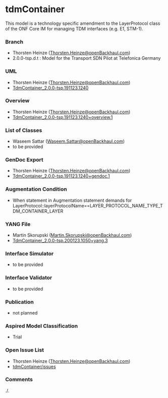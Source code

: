 # tdmContainer
This model is a technology specific amendment to the LayerProtocol class of the ONF Core IM for managing TDM interfaces (e.g. E1, STM-1).

### Branch
- Thorsten Heinze (Thorsten.Heinze@openBackhaul.com)
- 2.0.0-tsp.d.t : Model for the Transport SDN Pilot at Telefonica Germany

### UML
- Thorsten Heinze (Thorsten.Heinze@openBackhaul.com)
- [TdmContainer_2.0.0-tsp.191123.1240](./TdmContainer_2.0.0-tsp.191123.1240.zip)

### Overview 
- Thorsten Heinze (Thorsten.Heinze@openBackhaul.com)
- [TdmContainer_2.0.0-tsp.191123.1240+overview.1](./TdmContainer_2.0.0-tsp.191123.1240+overview.1.png)

### List of Classes
- Waseem Sattar (Waseem.Sattar@openBackhaul.com)
- to be provided

### GenDoc Export
- Thorsten Heinze (Thorsten.Heinze@openBackhaul.com)
- [TdmContainer_2.0.0-tsp.191123.1240+gendoc.1](./TdmContainer_2.0.0-tsp.191123.1240+gendoc.1.docx)

### Augmentation Condition
- When statement in Augmentation statement demands for LayerProtocol::layerProtocolName==LAYER_PROTOCOL_NAME_TYPE_TDM_CONTAINER_LAYER

### YANG File
- Martin Skorupski (Martin.Skorupski@openBackhaul.com)
- [TdmContainer_2.0.0-tsp.200123.1050+yang.3](./TdmContainer_2.0.0-tsp.200123.1050+yang.3.zip)

### Interface Simulator
- to be provided

### Interface Validator
- to be provided

### Publication
- not planned

### Aspired Model Classification
- Trial

### Open Issue List
- Thorsten Heinze (Thorsten.Heinze@openBackhaul.com)
- [tdmContainer/issues](../../issues)

### Comments
./.
